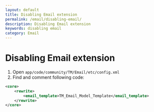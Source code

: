 ```yaml
---
layout: default
title: Disabling Email extension
permalink: /email/disabling-email/
description: Disabling Email extension
keywords: disabling email
category: Email
---
```


# Disabling Email extension

1. Open `app/code/community/TM/Email/etc/config.xml`
2. Find and comment following code:

```xml
<core>
    <rewrite>
        <email_template>TM_Email_Model_Template</email_template>
    </rewrite>
</core>
```
